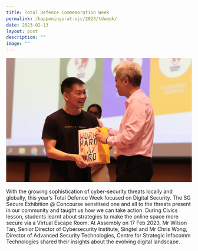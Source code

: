 ```yaml
---
title: Total Defence Commemoration Week
permalink: /happenings-at-vjc/2023/tdweek/
date: 2023-02-13
layout: post
description: ""
image: ""
---
```

![](/images/Happening%20at%20VJC/2023%20TD%20Week.jpeg)

With the growing sophistication of cyber-security threats locally and globally, this year’s Total Defence Week focused on Digital Security. The SG Secure Exhibition @ Concourse sensitised one and all to the threats present in our community and taught us how we can take action. During Civics lesson, students learnt about strategies to make the online space more secure via a Virtual Escape Room. At Assembly on 17 Feb 2023, Mr Wilson Tan, Senior Director of Cybersecurity Institute, Singtel and Mr Chris Wong, Director of Advanced Security Technologies, Centre for Strategic Infocomm Technologies shared their insights about the evolving digital landscape.